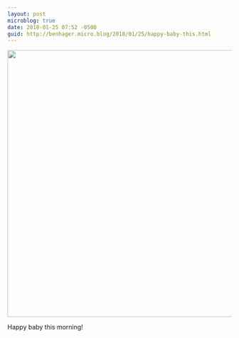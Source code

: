 ```yaml
---
layout: post
microblog: true
date: 2018-01-25 07:52 -0500
guid: http://benhager.micro.blog/2018/01/25/happy-baby-this.html
---
```




<img src="http://hager.blog/uploads/2018/b10c7d7e7e.jpg" width="600" height="600" style="height: auto;" />

Happy baby this morning!


